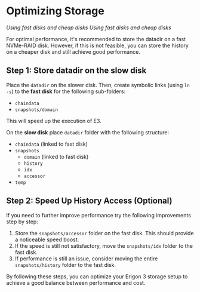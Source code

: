 # Optimizing Storage
*Using fast disks and cheap disks*
*Using fast disks and cheap disks*

For optimal performance, it's recommended to store the datadir on a fast NVMe-RAID disk. However, if this is not feasible, you can store the history on a cheaper disk and still achieve good performance.

## Step 1: Store datadir on the slow disk

Place the `datadir` on the slower disk. Then, create symbolic links (using `ln -s`) to the **fast disk** for the following sub-folders:

- `chaindata`
- `snapshots/domain`

This will speed up the execution of E3.

On the **slow disk** place `datadir` folder with the following structure:
 - `chaindata` (linked to fast disk)
 - `snapshots`
    - `domain` (linked to fast disk)
    - `history`
    - `idx`
    - `accessor`
 - `temp`


## Step 2: Speed Up History Access (Optional)

If you need to further improve performance try the following improvements step by step:

1. Store the `snapshots/accessor` folder on the fast disk. This should provide a noticeable speed boost.
2. If the speed is still not satisfactory, move the `snapshots/idx` folder to the fast disk.
3. If performance is still an issue, consider moving the entire `snapshots/history` folder to the fast disk.

By following these steps, you can optimize your Erigon 3 storage setup to achieve a good balance between performance and cost.